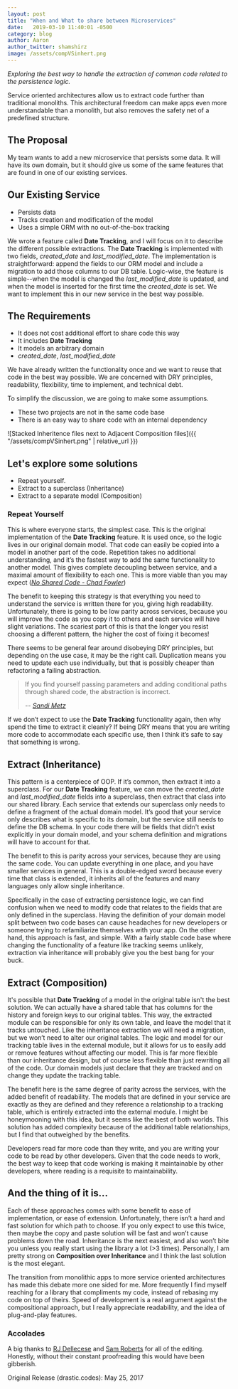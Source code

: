 ```yaml
---
layout: post
title: "When and What to share between Microservices"
date:   2019-03-10 11:40:01 -0500
category: blog
author: Aaron
author_twitter: shamshirz
image: /assets/compVSinhert.png
---
```


_Exploring the best way to handle the extraction of common code related to the persistence logic._

Service oriented architectures allow us to extract code further than traditional monoliths. This architectural freedom can make apps even more understandable than a monolith, but also removes the safety net of a predefined structure.



## The Proposal
My team wants to add a new microservice that persists some data. It will have its own domain, but it should give us some of the same features that are found in one of our existing services.



## Our Existing Service
* Persists data
* Tracks creation and modification of the model
* Uses a simple ORM with no out-of-the-box tracking


We wrote a feature called **Date Tracking**, and I will focus on it to describe the different possible extractions.  The **Date Tracking** is implemented with two fields, _created_date_ and _last_modified_date_. The implementation is straightforward: append the fields to our ORM model and include a migration to add those columns to our DB table. Logic-wise, the feature is simple--when the model is changed the _last_modified_date_ is updated, and when the model is inserted for the first time the _created_date_ is set. We want to implement this in our new service in the best way possible.



## The Requirements
* It does not cost additional effort to share code this way
* It includes **Date Tracking**
* It models an arbitrary domain
 * _created_date_, _last_modified_date_

We have already written the functionality once and we want to reuse that code in the best way possible. We are concerned with DRY principles, readability, flexibility, time to implement, and technical debt.


To simplify the discussion, we are going to make some assumptions.

* These two projects are not in the same code base
* There is an easy way to share code with an internal dependency

![Stacked Inheritence files next to Adjacent Composition files]({{ "/assets/compVSinhert.png" | relative_url }})

## Let's explore some solutions
* Repeat yourself.
* Extract to a superclass (Inheritance)
* Extract to a separate model (Composition)



### Repeat Yourself
This is where everyone starts, the simplest case. This is the original implementation of the **Date Tracking** feature. It is used once, so the logic lives in our original domain model. That code can easily be copied into a model in another part of the code. Repetition takes no additional understanding, and it’s the  fastest way to add the same functionality to another model. This gives complete decoupling between service, and a maximal amount of flexibility to each one. This is more viable than you may expect (<cite>[No Shared Code - Chad Fowler](https://youtu.be/-UKEPd2ipEk?t=1333)</cite>)


The benefit to keeping this strategy is that everything you need to understand the service is written there for you, giving high readability. Unfortunately, there is going to be low parity across services, because you will improve the code as you copy it to others and each service will have slight variations. The scariest part of this is that the longer you resist choosing a different pattern, the higher the cost of fixing it becomes!


There seems to be general fear around disobeying DRY principles, but depending on the use case, it may be the right call. Duplication means you need to update each use individually, but that is possibly cheaper than refactoring a failing abstraction.


> If you find yourself passing parameters and adding conditional paths through shared code, the abstraction is incorrect.
>
> -- <cite>[Sandi Metz](https://www.sandimetz.com/blog/2016/1/20/the-wrong-abstraction)</cite>


If we don’t expect to use the **Date Tracking** functionality again, then why spend the time to extract it cleanly? If being DRY means that you are writing more code to accommodate each specific use, then I think it’s safe to say that something is wrong.


## Extract (Inheritance)
This pattern is a centerpiece of OOP. If it’s common, then extract it into a superclass. For our **Date Tracking** feature, we can move the _created_date_ and _last_modified_date_ fields into a superclass, then extract that class into our shared library. Each service that extends our superclass only needs to define a fragment of the actual domain model. It’s good that your service only describes what is specific to its domain, but the service still needs to define the DB schema. In your code there will be fields that didn't exist explicitly in your domain model, and your schema definition and migrations will have to account for that.



The benefit to this is parity across your services, because they are using the same code. You can update everything in one place, and you have smaller services in general. This is a double-edged sword because every time that class is extended, it inherits all of the features and many languages only allow single inheritance.


Specifically in the case of extracting persistence logic, we can find confusion when we need to modify code that relates to the fields that are only defined in the superclass. Having the definition of your domain model split between two code bases can cause headaches for new developers or someone trying to refamiliarize themselves with your app. On the other hand, this approach is fast, and simple. With a fairly stable code base where changing the functionality of a feature like tracking seems unlikely, extraction via inheritance will probably give you the best bang for your buck.



## Extract (Composition)
It's possible that **Date Tracking** of a model in the original table isn't the best solution. We can actually have a shared table that has columns for the history and foreign keys to our original tables. This way, the extracted module can be responsible for only its own table, and leave the model that it tracks untouched. Like the inheritance extraction we will need a migration, but we won’t need to alter our original tables. The logic and model for our tracking table lives in the external module, but it allows for us to easily add or remove features without affecting our model. This is far more flexible than our inheritance design, but of course less flexible than just rewriting all of the code. Our domain models just declare that they are tracked and on change they update the tracking table.



The benefit here is the same degree of parity across the services, with the added benefit of readability. The models that are defined in your service are exactly as they are defined and they reference a relationship to a tracking table, which is entirely extracted into the external module. I might be honeymooning with this idea, but it seems like the best of both worlds. This solution has added complexity because of the additional table relationships, but I find that outweighed by the benefits.


Developers read far more code than they write, and you are writing your code to be read by other developers. Given that the code needs to work, the best way to keep that code working is making it maintainable by other developers, where reading is a requisite to maintainability.



## And the thing of it is...
Each of these approaches comes with some benefit to ease of implementation, or ease of extension. Unfortunately, there isn’t a hard and fast solution for which path to choose. If you only expect to use this twice, then maybe the copy and paste solution will be fast and won’t cause problems down the road. Inheritance is the next easiest, and also won’t bite you unless you really start using the library a lot (>3 times). Personally, I am pretty strong on **Composition over Inheritance** and I think the last solution is the most elegant.



The transition from monolithic apps to more service oriented architectures has made this debate more one sided for me. More frequently I find myself reaching for a library that compliments my code, instead of rebasing my code on top of theirs. Speed of development is a real argument against the compositional approach, but I really appreciate readability, and the idea of plug-and-play features.



### Accolades
A big thanks to [RJ Dellecese](https://github.com/rjdellecese) and [Sam Roberts](https://github.com/samgqroberts) for all of the editing. Honestly, without their constant proofreading this would have been gibberish.

<div class="publish-tag">Original Release (drastic.codes): May 25, 2017</div>
